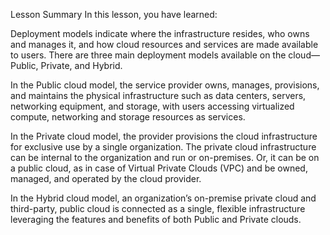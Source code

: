 Lesson Summary
In this lesson, you have learned:
  

Deployment models indicate where the infrastructure resides, who owns and manages it, and how cloud resources and services are made available to users. There are three main deployment models available on the cloud—Public, Private, and Hybrid.

In the Public cloud model, the service provider owns, manages, provisions, and maintains the physical infrastructure such as data centers, servers, networking equipment, and storage, with users accessing virtualized compute, networking and storage resources as services.

In the Private cloud model, the provider provisions the cloud infrastructure for exclusive use by a single organization. The private cloud infrastructure can be internal to the organization and run or on-premises. Or, it can be on a public cloud, as in case of Virtual Private Clouds (VPC) and be owned, managed, and operated by the cloud provider. 

In the Hybrid cloud model, an organization’s on-premise private cloud and third-party, public cloud is connected as a single, flexible infrastructure leveraging the features and benefits of both Public and Private clouds.

